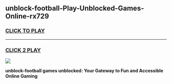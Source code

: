 
## unblock-football-Play-Unblocked-Games-Online-rx729
<h3>
<a href="https://premium76.site?title=unblock-football&ref=25A">CLICK TO PLAY</a></h3>
<hr>

<h3>
<a href="https://premium76.site?title=unblock-football&ref=25A">CLICK 2 PLAY</a>
  
</h3>

<a href="https://premium76.site?title=unblock-football&ref=25A"><img src="https://clearcache.store/games.png"></a>


**unblock-football games unblocked: Your Gateway to Fun and Accessible Online Gaming**
